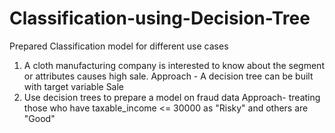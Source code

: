 # Classification-using-Decision-Tree
Prepared Classification model for different use cases
1) A cloth manufacturing company is interested to know about the segment or attributes causes high sale. 
Approach - A decision tree can be built with target variable Sale
2) Use decision trees to prepare a model on fraud data 
Approach- treating those who have taxable_income <= 30000 as "Risky" and others are "Good"
